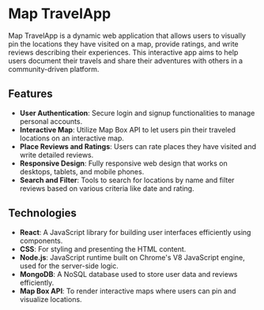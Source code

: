 # Map TravelApp

Map TravelApp is a dynamic web application that allows users to visually pin the locations they have visited on a map, provide ratings, and write reviews describing their experiences. This interactive app aims to help users document their travels and share their adventures with others in a community-driven platform.

## Features

- **User Authentication**: Secure login and signup functionalities to manage personal accounts.
- **Interactive Map**: Utilize Map Box API to let users pin their traveled locations on an interactive map.
- **Place Reviews and Ratings**: Users can rate places they have visited and write detailed reviews.
- **Responsive Design**: Fully responsive web design that works on desktops, tablets, and mobile phones.
- **Search and Filter**: Tools to search for locations by name and filter reviews based on various criteria like date and rating.

## Technologies

- **React**: A JavaScript library for building user interfaces efficiently using components.
- **CSS**: For styling and presenting the HTML content.
- **Node.js**: JavaScript runtime built on Chrome's V8 JavaScript engine, used for the server-side logic.
- **MongoDB**: A NoSQL database used to store user data and reviews efficiently.
- **Map Box API**: To render interactive maps where users can pin and visualize locations.
